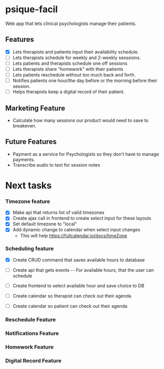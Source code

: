 # psique-facil
Web app that lets clinical psychologists manage their patients.

## Features
- [x] Lets therapists and patients input their availability schedule.
- [ ] Lets therapists schedule for weekly and 2-weekly sesssions.
- [ ] Lets patients and therapists schedule one off sessions
- [ ] Lets therapists share "homework" with their patients
- [ ] Lets patients reschedule without too much back and forth.
- [ ] Notifies patients one hour/the day before or the morning before their session.
- [ ] Helps therapists keep a digital record of their patient.

## Marketing Feature
* Calculate how many sessions our product would need to save to breakeven.

## Future Features
* Payment as a service for Psychologists so they don't have to manage payments.
* Transcribe audio to text for session notes


# Next tasks

### Timezone feature

- [x] Make api that returns list of valid timezones
- [x] Create ajax call in frontend to create select input for these layouts
- [x] Set default timezone to "local"
- [x] Add dynamic change to calendar when select input changes
  - This will help https://fullcalendar.io/docs/timeZone

### Scheduling feature

- [x] Create CRUD command that saves available hours to database
- [ ] Create api that gets events -- For available hours, that the user can schedule
- [ ] Create frontend to select available hour and save choice to DB
- [ ] Create calendar so therapist can check out their agenda
- [ ] Create calendar so patient can check out their agenda


### Reschedule Feature
### Notifications Feature
### Homework Feature
### Digital Record Feature